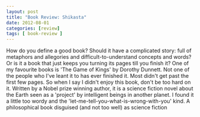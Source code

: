 ```yaml
---
layout: post
title: "Book Review: Shikasta"
date: 2012-08-01
categories: [review]
tags: [ book-review ]
---
```

How do you define a good book? Should it have a complicated story: full of metaphors and allegories and difficult-to-understand concepts and words? Or is it a book that just keeps you turning its pages till you finish it? One of my favourite books is 'The Game of Kings' by Dorothy Dunnett. Not one of the people who I've leant it to has ever finished it. Most didn't get past the first few pages. So when I say I didn't enjoy this book, don't be too hard on it. Written by a Nobel prize winning author, it is a science fiction novel about the Earth seen as a 'project' by intelligent beings in another planet. I found it a little too wordy and the 'let-me-tell-you-what-is-wrong-with-you' kind. A philosophical book disguised (and not too well) as science fiction

